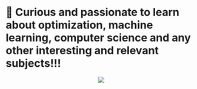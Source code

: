 # 🔭 Curious and passionate to learn about optimization, machine learning, computer science and any other interesting and relevant subjects!!!
<div align="center">
<a href="https://juanbeta98.github.io/">
  <img align="center" src="https://github-readme-stats.vercel.app/api/top-langs/?username=juanbeta98&layout=compact&theme=radical&langs_count=4" />
</a>
</div>


<!--
**MantiMantilla/MantiMantilla** is a ✨ _special_ ✨ repository because its `README.md` (this file) appears on your GitHub profile.

Here are some ideas to get you started:

- 🔭 I’m currently working on ...
- 🌱 I’m currently learning ...
- 👯 I’m looking to collaborate on ...
- 🤔 I’m looking for help with ...
- 💬 Ask me about ...
- 📫 How to reach me: ...
- 😄 Pronouns: ...
- ⚡ Fun fact: ...
-->
